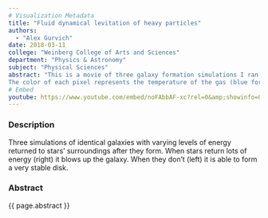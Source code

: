 ```yaml
---
# Visualization Metadata
title: "Fluid dynamical levitation of heavy particles"
authors:
  - "Alex Gurvich"
date: 2018-03-11
college: "Weinberg College of Arts and Sciences"
department: "Physics & Astronomy"
subject: "Physical Sciences"
abstract: "This is a movie of three galaxy formation simulations I ran as part of my research.
The color of each pixel represents the temperature of the gas (blue for cold and green for hot) and the brightness of each pixel represents the density (dim for low density bright for high density). Thus diffuse and hot gas looks like a hazy green mist while cold and dense gas looks like a bright clump. In this movie 3 different prescriptions for stellar feedback, the process by which newly formed stars give momentum and energy back to their environments, are employed on identical galaxy models. The center panel is our fiducial model. The rightmost is when feedback is enhanced and the leftmost is when feedback is reduced."
# Embed
youtube: https://www.youtube.com/embed/noFAbbAF-xc?rel=0&amp;showinfo=0
---
```

### Description
Three simulations of identical galaxies with varying levels of energy returned to stars’ surroundings after they form. When stars return lots of energy (right) it blows up the galaxy. When they don’t (left) it is able to form a very stable disk.

### Abstract
{{ page.abstract }}
